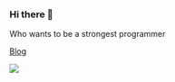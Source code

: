 

<!--
**luke-jeong/luke-jeong** is a ✨ _special_ ✨ repository because its `README.md` (this file) appears on your GitHub profile.

Here are some ideas to get you started:

- 🔭 I’m currently working on ...
- 🌱 I’m currently learning ...
- 👯 I’m looking to collaborate on ...
- 🤔 I’m looking for help with ...
- 💬 Ask me about ...
- 📫 How to reach me: ...
- 😄 Pronouns: ...
- ⚡ Fun fact: ...
-->
### Hi there 👋

Who wants to be a strongest programmer

[Blog](https://velog.io/@ghjeong)


<img src="https://img.shields.io/badge/JAVA-007396?style=flat-square&logo=Java&logoColor=white"/>
